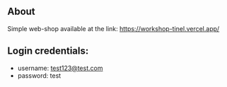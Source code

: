 ## About 
Simple web-shop available at the link: https://workshop-tinel.vercel.app/

## Login credentials: 
  *    username: test123@test.com
  *   password: test
